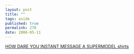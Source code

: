 ```yaml
---
layout: post
title: ""
tags: aside
published: true
permalink: 270
date: 2006-05-11
---
```


<a href="http://www.kottke.org/06/05/dooce-shirts">HOW DARE YOU INSTANT MESSAGE A SUPERMODEL shirts</a>

